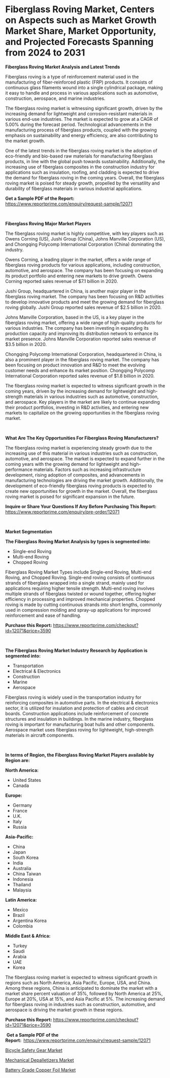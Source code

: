 <p><h1>Fiberglass Roving Market, Centers on Aspects such as Market Growth Market Share, Market Opportunity, and Projected Forecasts Spanning from 2024 to 2031</h1></p><p><strong>Fiberglass Roving Market Analysis and Latest Trends</strong></p>
<p><p>Fiberglass roving is a type of reinforcement material used in the manufacturing of fiber-reinforced plastic (FRP) products. It consists of continuous glass filaments wound into a single cylindrical package, making it easy to handle and process in various applications such as automotive, construction, aerospace, and marine industries.</p><p>The fiberglass roving market is witnessing significant growth, driven by the increasing demand for lightweight and corrosion-resistant materials in various end-use industries. The market is expected to grow at a CAGR of 5.00% during the forecast period. Technological advancements in the manufacturing process of fiberglass products, coupled with the growing emphasis on sustainability and energy efficiency, are also contributing to the market growth. </p><p>One of the latest trends in the fiberglass roving market is the adoption of eco-friendly and bio-based raw materials for manufacturing fiberglass products, in line with the global push towards sustainability. Additionally, the increasing use of fiberglass composites in the construction industry for applications such as insulation, roofing, and cladding is expected to drive the demand for fiberglass roving in the coming years. Overall, the fiberglass roving market is poised for steady growth, propelled by the versatility and durability of fiberglass materials in various industrial applications.</p></p>
<p><strong>Get a Sample PDF of the Report:&nbsp;</strong> <a href="https://www.reportprime.com/enquiry/request-sample/12071">https://www.reportprime.com/enquiry/request-sample/12071</a></p>
<p>&nbsp;</p>
<p><strong>Fiberglass Roving Major Market Players</strong></p>
<p><p>The fiberglass roving market is highly competitive, with key players such as Owens Corning (US), Jushi Group (China), Johns Manville Corporation (US), and Chongqing Polycomp International Corporation (China) dominating the industry.</p><p>Owens Corning, a leading player in the market, offers a wide range of fiberglass roving products for various applications, including construction, automotive, and aerospace. The company has been focusing on expanding its product portfolio and entering new markets to drive growth. Owens Corning reported sales revenue of $7.1 billion in 2020.</p><p>Jushi Group, headquartered in China, is another major player in the fiberglass roving market. The company has been focusing on R&D activities to develop innovative products and meet the growing demand for fiberglass roving globally. Jushi Group reported sales revenue of $2.5 billion in 2020.</p><p>Johns Manville Corporation, based in the US, is a key player in the fiberglass roving market, offering a wide range of high-quality products for various industries. The company has been investing in expanding its production capacity and improving its distribution network to enhance its market presence. Johns Manville Corporation reported sales revenue of $3.5 billion in 2020.</p><p>Chongqing Polycomp International Corporation, headquartered in China, is also a prominent player in the fiberglass roving market. The company has been focusing on product innovation and R&D to meet the evolving customer needs and enhance its market position. Chongqing Polycomp International Corporation reported sales revenue of $1.8 billion in 2020.</p><p>The fiberglass roving market is expected to witness significant growth in the coming years, driven by the increasing demand for lightweight and high-strength materials in various industries such as automotive, construction, and aerospace. Key players in the market are likely to continue expanding their product portfolios, investing in R&D activities, and entering new markets to capitalize on the growing opportunities in the fiberglass roving market.</p></p>
<p>&nbsp;</p>
<p><strong>What Are The Key Opportunities For Fiberglass Roving Manufacturers?</strong></p>
<p><p>The fiberglass roving market is experiencing steady growth due to the increasing use of this material in various industries such as construction, automotive, and aerospace. The market is expected to expand further in the coming years with the growing demand for lightweight and high-performance materials. Factors such as increasing infrastructure development, rising adoption of composites, and advancements in manufacturing technologies are driving the market growth. Additionally, the development of eco-friendly fiberglass roving products is expected to create new opportunities for growth in the market. Overall, the fiberglass roving market is poised for significant expansion in the future.</p></p>
<p><strong>Inquire or Share Your Questions If Any Before Purchasing This Report:</strong> <a href="https://www.reportprime.com/enquiry/pre-order/12071">https://www.reportprime.com/enquiry/pre-order/12071</a></p>
<p>&nbsp;</p>
<p><strong>Market Segmentation</strong></p>
<p><strong>The Fiberglass Roving Market Analysis by types is segmented into:</strong></p>
<p><ul><li>Single-end Roving</li><li>Multi-end Roving</li><li>Chopped Roving</li></ul></p>
<p><p>Fiberglass Roving Market Types include Single-end Roving, Multi-end Roving, and Chopped Roving. Single-end roving consists of continuous strands of fiberglass wrapped into a single strand, mainly used for applications requiring higher tensile strength. Multi-end roving involves multiple strands of fiberglass twisted or wound together, offering higher efficiency in processing and improved mechanical properties. Chopped roving is made by cutting continuous strands into short lengths, commonly used in compression molding and spray-up applications for improved reinforcement and ease of handling.</p></p>
<p><strong>Purchase this Report:&nbsp;</strong><a href="https://www.reportprime.com/checkout?id=12071&price=3590">https://www.reportprime.com/checkout?id=12071&price=3590</a></p>
<p>&nbsp;</p>
<p><strong>The Fiberglass Roving Market Industry Research by Application is segmented into:</strong></p>
<p><ul><li>Transportation</li><li>Electrical & Electronics</li><li>Construction</li><li>Marine</li><li>Aerospace</li></ul></p>
<p><p>Fiberglass roving is widely used in the transportation industry for reinforcing composites in automotive parts. In the electrical & electronics sector, it is utilized for insulation and protection of cables and circuit boards. Construction applications include reinforcement of concrete structures and insulation in buildings. In the marine industry, fiberglass roving is important for manufacturing boat hulls and other components. Aerospace market uses fiberglass roving for lightweight, high-strength materials in aircraft components.</p></p>
<p>&nbsp;</p>
<p><strong>In terms of Region, the Fiberglass Roving Market Players available by Region are:</strong></p>
<p>
    <p> <strong> North America: </strong>
        <ul>
            <li>United States</li>
            <li>Canada</li>
        </ul>
        </p> 
    <p> <strong> Europe: </strong>
        <ul>
            <li>Germany</li>
            <li>France</li>
            <li>U.K.</li>
            <li>Italy</li>
            <li>Russia</li>
        </ul>
        </p> 
    <p> <strong> Asia-Pacific: </strong>
        <ul>
            <li>China</li>
            <li>Japan</li>
            <li>South Korea</li>
            <li>India</li>
            <li>Australia</li>
            <li>China Taiwan</li>
            <li>Indonesia</li>
            <li>Thailand</li>
            <li>Malaysia</li>
        </ul>
        </p> 
    <p> <strong> Latin America: </strong>
        <ul>
            <li>Mexico</li>
            <li>Brazil</li>
            <li>Argentina Korea</li>
            <li>Colombia</li>
        </ul>
        </p> 
    <p> <strong> Middle East & Africa: </strong>
        <ul>
            <li>Turkey</li>
            <li>Saudi</li>
            <li>Arabia</li>
            <li>UAE</li>
            <li>Korea</li>
        </ul>
    </p>
    </p>
<p><p>The fiberglass roving market is expected to witness significant growth in regions such as North America, Asia Pacific, Europe, USA, and China. Among these regions, China is anticipated to dominate the market with a market share percent valuation of 35%, followed by North America at 25%, Europe at 20%, USA at 15%, and Asia Pacific at 5%. The increasing demand for fiberglass roving in industries such as construction, automotive, and aerospace is driving the market growth in these regions.</p></p>
<p><strong>Purchase this Report: </strong><a href="https://www.reportprime.com/checkout?id=12071&price=3590">https://www.reportprime.com/checkout?id=12071&price=3590</a></p>
<p>&nbsp;<strong>Get a Sample PDF of the Report:&nbsp;&nbsp;</strong><a href="https://www.reportprime.com/enquiry/request-sample/12071">https://www.reportprime.com/enquiry/request-sample/12071</a></p>
<p><strong></strong></p>
<p><p><a href="https://view.publitas.com/reportprime-1/bicycle-safety-gear-market-size-growth-outlook-from-2023-to-2030-projecting-at-markets-trends-analysis-by-application-regional-outlook-and-revenue/">Bicycle Safety Gear Market</a></p><p><a href="https://view.publitas.com/reportprime-1/mechanical-depalletizers-market-offer-valuable-insights-into-market-size-market-share-market-trends-and-projections-spanning-from-2023-to-2030/">Mechanical Depalletizers Market</a></p><p><a href="https://view.publitas.com/reportprime-1/battery-grade-copper-foil-market-analysis-examines-its-scope-on-growth-opportunities-and-forecasted-trends-spanning-from-2023-to-2030/">Battery Grade Copper Foil Market</a></p></p>